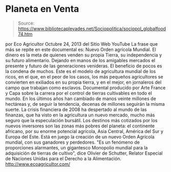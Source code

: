 # Planeta en Venta

> Source: https://www.bibliotecapleyades.net/Sociopolitica/sociopol_globalfood74.htm

por
Eco Agricultor
Octubre 24, 2013
del Sitio Web
YouTube
La frase que más se repite
en este documental es:
Nuevo Orden agrícola
Mundial.
El dinero es la meta de quienes venden su propia Tierra,
su independencia y su futuro
alimentario.
Dejando en manos de los
amigables mercados el presente
y futuro de las generaciones
venideras.
El beneficio de pocos es la
condena de muchos.
Este es el modelo de agricultura mundial de los ricos,
en el que, en el peor de los casos, los más pequeños
agricultores se convierten en exiliados en su propia
tierra, y en el mejor, en jornaleros del campo que
trabajan como esclavos.
Documental producido por Arte France y Capa sobre la carrera por el
control de tierras cultivables en todo el mundo. En los últimos años han
cambiado de manos veinte millones de hectáreas y, de seguir la tendencia,
decenas de millones seguirán la misma suerte.
La crisis financiera de 2008 ha despertado al mundo de las finanzas, que ha
visto en la agricultura un nuevo mercado, mucho más seguro que la
especulación bursátil.
Los destinos más cotizados por los nuevos inversores son las zonas más
pobres del planeta: el continente africano, por su enorme potencial
agrícola, Asia Central, América del Sur y Europa del Este.
Está en juego la creación de un nuevo Orden
Agrícola mundial, con sus ganadores y perdedores.
"Es un fenómeno de proporciones alarmantes,
un gigantesco Monopolio mundial para la adquisición de tierras de
cultivo", dice Olivier de Schutter, Relator Especial de
Naciones Unidas
para el Derecho a la Alimentación.
http://www.ecoagricultor.com/
